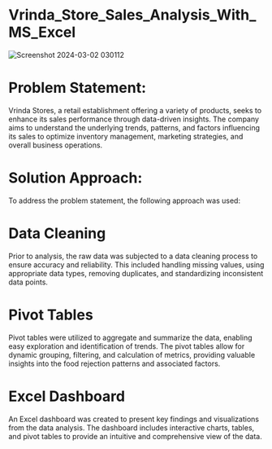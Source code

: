 # Vrinda_Store_Sales_Analysis_With_MS_Excel

![Screenshot 2024-03-02 030112](https://github.com/raha86/Vrinda_Store_Sales_Analysis_With_MS_Excel/assets/99750570/353d610b-b1ef-423a-9644-0a5cdacff2cb)

# Problem Statement:
Vrinda Stores, a retail establishment offering a variety of products, seeks to enhance its sales performance through data-driven insights. The company aims to understand the underlying trends, patterns, and factors influencing its sales to optimize inventory management, marketing strategies, and overall business operations.

# Solution Approach:
To address the problem statement, the following approach was used:

# Data Cleaning
Prior to analysis, the raw data was subjected to a data cleaning process to ensure accuracy and reliability. This included handling missing values, using appropriate data types, removing duplicates, and standardizing inconsistent data points.

# Pivot Tables
Pivot tables were utilized to aggregate and summarize the data, enabling easy exploration and identification of trends. The pivot tables allow for dynamic grouping, filtering, and calculation of metrics, providing valuable insights into the food rejection patterns and associated factors.

# Excel Dashboard
An Excel dashboard was created to present key findings and visualizations from the data analysis. The dashboard includes interactive charts, tables, and pivot tables to provide an intuitive and comprehensive view of the data.
